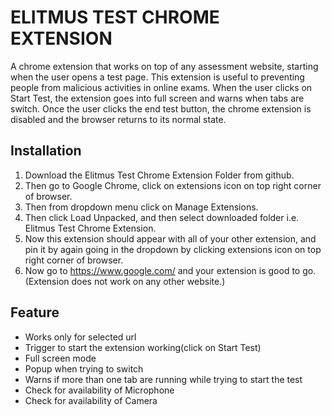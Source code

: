 # ELITMUS TEST CHROME EXTENSION
A chrome extension that works on top of any assessment website, starting when the
user opens a test page. This extension is useful to preventing people from malicious activities in online exams.
When the user clicks on Start Test, the extension goes into full screen and warns when tabs are switch.
Once the user clicks the end test button, the chrome extension is disabled and the browser returns to its normal state. 

## Installation
1. Download the Elitmus Test Chrome Extension Folder from github.
2. Then go to Google Chrome, click on extensions icon on top right corner of browser.
3. Then from dropdown menu click on Manage Extensions.
4. Then click Load Unpacked, and then select downloaded folder i.e. Elitmus Test Chrome Extension.
5. Now this extension should appear with all of your other extension, and pin it by again going in the dropdown by clicking 
extensions icon on top right corner of browser.
6. Now go to https://www.google.com/ and your extension is good to go.(Extension does not work on any other website.)

## Feature
-  Works only for selected url
-  Trigger to start the extension working(click on Start Test)
-  Full screen mode
-  Popup when trying to switch
-  Warns if more than one tab are running while trying to start the test
-  Check for availability of Microphone
-  Check for availability of Camera    

